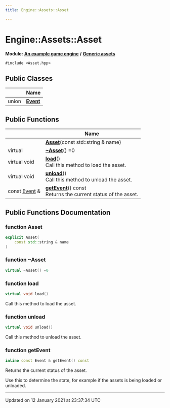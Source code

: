 ```yaml
---
title: Engine::Assets::Asset

---
```


# Engine::Assets::Asset

**Module:** **[An example game engine](/Modules/group__Engine.md)** **/** **[Generic assets](/Modules/group__Assets.md)**

`#include <Asset.hpp>`


## Public Classes

|                | Name           |
| -------------- | -------------- |
| union | **[Event](/Classes/unionEngine_1_1Assets_1_1Asset_1_1Event.md)**  |

## Public Functions

|                | Name           |
| -------------- | -------------- |
| | **[Asset](/Classes/classEngine_1_1Assets_1_1Asset.md#function-asset)**(const std::string & name) |
| virtual | **[~Asset](/Classes/classEngine_1_1Assets_1_1Asset.md#function-~asset)**() =0 |
| virtual void | **[load](/Classes/classEngine_1_1Assets_1_1Asset.md#function-load)**()<br>Call this method to load the asset.  |
| virtual void | **[unload](/Classes/classEngine_1_1Assets_1_1Asset.md#function-unload)**()<br>Call this method to unload the asset.  |
| const [Event](/Classes/unionEngine_1_1Assets_1_1Asset_1_1Event.md) & | **[getEvent](/Classes/classEngine_1_1Assets_1_1Asset.md#function-getevent)**() const<br>Returns the current status of the asset.  |

## Public Functions Documentation

### function Asset

```cpp
explicit Asset(
    const std::string & name
)
```


### function ~Asset

```cpp
virtual ~Asset() =0
```


### function load

```cpp
virtual void load()
```

Call this method to load the asset. 

### function unload

```cpp
virtual void unload()
```

Call this method to unload the asset. 

### function getEvent

```cpp
inline const Event & getEvent() const
```

Returns the current status of the asset. 

Use this to determine the state, for example if the assets is being loaded or unloaded. 


-------------------------------

Updated on 12 January 2021 at 23:37:34 UTC
